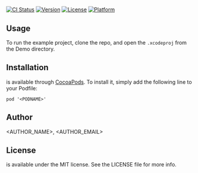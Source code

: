# <PODNAME>

[![CI Status](http://img.shields.io/travis/<USERNAME>/<PODNAME>.svg?style=flat)](https://travis-ci.org/<USERNAME>/<PODNAME>)
[![Version](https://img.shields.io/cocoapods/v/<PODNAME>.svg?style=flat)](http://cocoadocs.org/docsets/<PODNAME>)
[![License](https://img.shields.io/cocoapods/l/<PODNAME>.svg?style=flat)](http://cocoadocs.org/docsets/<PODNAME>)
[![Platform](https://img.shields.io/cocoapods/p/<PODNAME>.svg?style=flat)](http://cocoadocs.org/docsets/<PODNAME>)

## Usage

To run the example project, clone the repo, and open the `.xcodeproj` from the Demo directory.

## Installation

**<PODNAME>** is available through [CocoaPods](http://cocoapods.org). To install
it, simply add the following line to your Podfile:

`pod '<PODNAME>'`

## Author

<AUTHOR_NAME>, <AUTHOR_EMAIL>

## License

**<PODNAME>** is available under the MIT license. See the LICENSE file for more info.
